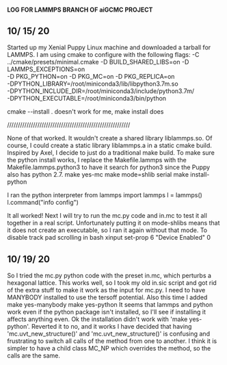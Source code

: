 #### LOG FOR LAMMPS BRANCH OF aiGCMC PROJECT
## 10/ 15/ 20
Started up my Xenial Puppy Linux machine and downloaded a tarball for LAMMPS. I am using cmake to configure with the following flags:
-C ../cmake/presets/minimal.cmake -D BUILD_SHARED_LIBS=on -D LAMMPS_EXCEPTIONS=on \
-D PKG_PYTHON=on -D PKG_MC=on -D PKG_REPLICA=on \
-DPYTHON_LIBRARY=/root/miniconda3/lib/libpython3.7m.so \
-DPYTHON_INCLUDE_DIR=/root/miniconda3/include/python3.7m/ \
-DPYTHON_EXECUTABLE=/root/miniconda3/bin/python

cmake --install . doesn't work for me, make install does

/////////////////////////////////////////////////////////

None of that worked. It wouldn't create a shared library liblammps.so. Of course, I could create a static library liblammps.a in a 
static cmake build. Inspired by Axel, I decide to just do a traditional make build. To make sure the python install works, I replace
the Makefile.lammps with the Makefile.lammps.python3 to have it search for python3 since the Puppy also has python 2.7. 
make yes-mc
make mode=shlib serial
make install-python

I ran the python interpreter
from lammps import lammps
l = lammps()
l.command("info config")

It all worked! Next I will try to run the mc.py code and in.mc to test it all together in a real script. Unfortunately putting it on mode-shlibs
means that it does not create an executable, so I ran it again without that mode. To disable track pad scrolling in bash
xinput set-prop 6 "Device Enabled" 0

## 10/ 19/ 20
So I tried the mc.py python code with the preset in.mc, which perturbs a hexagonal lattice. This works well, so I took my old in.sic script
and got rid of the extra stuff to make it work as the input for mc.py. I need to have MANYBODY installed to use the tersoff potential.
Also this time I added
make yes-manybody
make yes-python
It seems that lammps and python work even if the python package isn't installed, so I'll see if installing it affects anything even.
Ok the installation didn't work with 'make yes-python'. Reverted it to no, and it works
I have decided that having 'mc.uvt_new_structure()' and 'mc.uvt_new_structure()' is confusing and frustrating to switch all calls of the 
method from one to another. I think it is simpler to have a child class MC_NP which overrides the method, so the calls are the same.